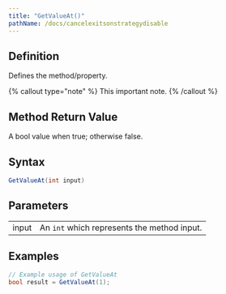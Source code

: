 ```yaml
---
title: "GetValueAt()"
pathName: /docs/cancelexitsonstrategydisable
---
```


## Definition

Defines the method/property.

{% callout type="note" %}
This important note.
{% /callout %}

## Method Return Value

A bool value when true; otherwise false.

## Syntax

```csharp
GetValueAt(int input)
```

## Parameters

|  |  |
| --- | --- |
| input | An `int` which represents the method input. |

## Examples

```csharp
// Example usage of GetValueAt
bool result = GetValueAt(1);
```
